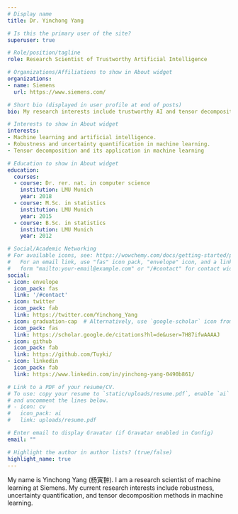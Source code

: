 ```yaml
---
# Display name
title: Dr. Yinchong Yang

# Is this the primary user of the site?
superuser: true

# Role/position/tagline
role: Research Scientist of Trustworthy Artificial Intelligence

# Organizations/Affiliations to show in About widget
organizations:
- name: Siemens
  url: https://www.siemens.com/

# Short bio (displayed in user profile at end of posts)
bio: My research interests include trustworthy AI and tensor decomposition in machine learning.

# Interests to show in About widget
interests:
- Machine learning and artificial intelligence.
- Robustness and uncertainty quantification in machine learning.
- Tensor decomposition and its application in machine learning

# Education to show in About widget
education:
  courses:
  - course: Dr. rer. nat. in computer science
    institution: LMU Munich
    year: 2018
  - course: M.Sc. in statistics
    institution: LMU Munich
    year: 2015
  - course: B.Sc. in statistics
    institution: LMU Munich
    year: 2012

# Social/Academic Networking
# For available icons, see: https://wowchemy.com/docs/getting-started/page-builder/#icons
#   For an email link, use "fas" icon pack, "envelope" icon, and a link in the
#   form "mailto:your-email@example.com" or "/#contact" for contact widget.
social:
- icon: envelope
  icon_pack: fas
  link: '/#contact'
- icon: twitter
  icon_pack: fab
  link: https://twitter.com/Yinchong_Yang
- icon: graduation-cap  # Alternatively, use `google-scholar` icon from `ai` icon pack
  icon_pack: fas
  link: https://scholar.google.de/citations?hl=de&user=7H87ifwAAAAJ
- icon: github
  icon_pack: fab
  link: https://github.com/Tuyki/
- icon: linkedin
  icon_pack: fab
  link: https://www.linkedin.com/in/yinchong-yang-0490b861/

# Link to a PDF of your resume/CV.
# To use: copy your resume to `static/uploads/resume.pdf`, enable `ai` icons in `params.toml`, 
# and uncomment the lines below.
# - icon: cv
#   icon_pack: ai
#   link: uploads/resume.pdf

# Enter email to display Gravatar (if Gravatar enabled in Config)
email: ""

# Highlight the author in author lists? (true/false)
highlight_name: true
---
```


My name is Yinchong Yang (杨寅翀). I am a research scientist of machine learning at Siemens. My current research interests include robustness, uncertainty quantification, and tensor decomposition methods in machine learning.
